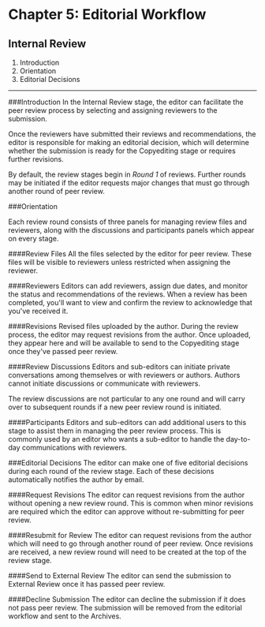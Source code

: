 # Chapter 5: Editorial Workflow
## Internal Review

1. Introduction
2. Orientation
3. Editorial Decisions
---
###Introduction
In the Internal Review stage, the editor can facilitate the peer review process by selecting and assigning reviewers to the submission.

Once the reviewers have submitted their reviews and recommendations, the editor is responsible for making an editorial decision, which will determine whether the submission is ready for the Copyediting stage or requires further revisions.

By default, the review stages begin in *Round 1* of reviews. Further rounds may be initiated if the editor requests major changes that must go through another round of peer review.

###Orientation

Each review round consists of three panels for managing review files and reviewers, along with the discussions and participants panels which appear on every stage.

####Review Files
All the files selected by the editor for peer review. These files will be visible to reviewers unless restricted when assigning the reviewer.

####Reviewers
Editors can add reviewers, assign due dates, and monitor the status and recommendations of the reviews. When a review has been completed, you'll want to view and confirm the review to acknowledge that you've received it.

####Revisions
Revised files uploaded by the author. During the review process, the editor may request revisions from the author. Once uploaded, they appear here and will be available to send to the Copyediting stage once they've passed peer review.

####Review Discussions
Editors and sub-editors can initiate private conversations among themselves or with reviewers or authors. Authors cannot initiate discussions or communicate with reviewers.

The review discussions are not particular to any one round and will carry over to subsequent rounds if a new peer review round is initiated.

####Participants
Editors and sub-editors can add additional users to this stage to assist them in managing the peer review process. This is commonly used by an editor who wants a sub-editor to handle the day-to-day communications with reviewers.

###Editorial Decisions
The editor can make one of five editorial decisions during each round of the review stage. Each of these decisions automatically notifies the author by email.

####Request Revisions
The editor can request revisions from the author without opening a new review round. This is common when minor revisions are required which the editor can approve without re-submitting for peer review.

####Resubmit for Review
The editor can request revisions from the author which will need to go through another round of peer review. Once revisions are received, a new review round will need to be created at the top of the review stage.

####Send to External Review
The editor can send the submission to External Review once it has passed peer review.

####Decline Submission
The editor can decline the submission if it does not pass peer review. The submission will be removed from the editorial workflow and sent to the Archives.